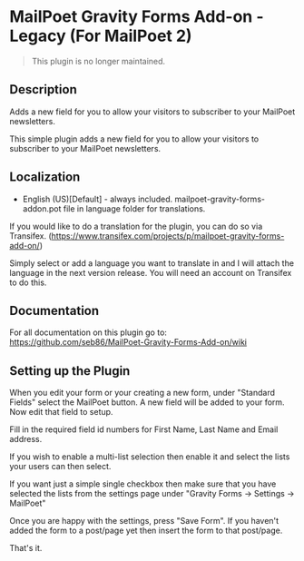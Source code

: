 # MailPoet Gravity Forms Add-on - Legacy (For MailPoet 2)

> This plugin is no longer maintained.

## Description

Adds a new field for you to allow your visitors to subscriber to your MailPoet newsletters.

This simple plugin adds a new field for you to allow your visitors to subscriber to your MailPoet newsletters.

## Localization
* English (US)[Default] - always included. mailpoet-gravity-forms-addon.pot file in language folder for translations.

If you would like to do a translation for the plugin, you can do so via Transifex.  (https://www.transifex.com/projects/p/mailpoet-gravity-forms-add-on/)

Simply select or add a language you want to translate in and I will attach the language in the next version release. You will need an account on Transifex to do this.

## Documentation

For all documentation on this plugin go to: https://github.com/seb86/MailPoet-Gravity-Forms-Add-on/wiki

## Setting up the Plugin

When you edit your form or your creating a new form, under "Standard Fields" select the MailPoet button. A new field will be added to your form. Now edit that field to setup.

Fill in the required field id numbers for First Name, Last Name and Email address.

If you wish to enable a multi-list selection then enable it and select the lists your users can then select.

If you want just a simple single checkbox then make sure that you have selected the lists from the settings page under "Gravity Forms -> Settings -> MailPoet"

Once you are happy with the settings, press "Save Form". If you haven't added the form to a post/page yet then insert the form to that post/page.

That's it.
